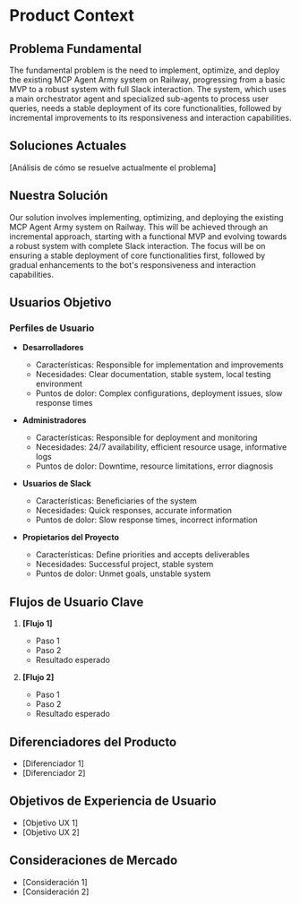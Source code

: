 # Product Context

## Problema Fundamental
The fundamental problem is the need to implement, optimize, and deploy the existing MCP Agent Army system on Railway, progressing from a basic MVP to a robust system with full Slack interaction. The system, which uses a main orchestrator agent and specialized sub-agents to process user queries, needs a stable deployment of its core functionalities, followed by incremental improvements to its responsiveness and interaction capabilities.

## Soluciones Actuales
[Análisis de cómo se resuelve actualmente el problema]

## Nuestra Solución
Our solution involves implementing, optimizing, and deploying the existing MCP Agent Army system on Railway. This will be achieved through an incremental approach, starting with a functional MVP and evolving towards a robust system with complete Slack interaction. The focus will be on ensuring a stable deployment of core functionalities first, followed by gradual enhancements to the bot's responsiveness and interaction capabilities.

## Usuarios Objetivo
### Perfiles de Usuario
- **Desarrolladores**
  - Características: Responsible for implementation and improvements
  - Necesidades: Clear documentation, stable system, local testing environment
  - Puntos de dolor: Complex configurations, deployment issues, slow response times

- **Administradores**
  - Características: Responsible for deployment and monitoring
  - Necesidades: 24/7 availability, efficient resource usage, informative logs
  - Puntos de dolor: Downtime, resource limitations, error diagnosis

- **Usuarios de Slack**
  - Características: Beneficiaries of the system
  - Necesidades: Quick responses, accurate information
  - Puntos de dolor: Slow response times, incorrect information

- **Propietarios del Proyecto**
  - Características: Define priorities and accepts deliverables
  - Necesidades: Successful project, stable system
  - Puntos de dolor: Unmet goals, unstable system

## Flujos de Usuario Clave
1. **[Flujo 1]**
   - Paso 1
   - Paso 2
   - Resultado esperado

2. **[Flujo 2]**
   - Paso 1
   - Paso 2
   - Resultado esperado

## Diferenciadores del Producto
- [Diferenciador 1]
- [Diferenciador 2]

## Objetivos de Experiencia de Usuario
- [Objetivo UX 1]
- [Objetivo UX 2]

## Consideraciones de Mercado
- [Consideración 1]
- [Consideración 2]
